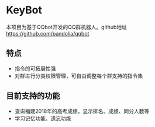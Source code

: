 # KeyBot
本项目为基于QQbot开发的QQ群机器人。github地址 https://github.com/pandolia/qqbot

## 特点
- 指令的可拓展性强
- 对群进行分类权限管理，可自由调整每个群支持的指令集

## 目前支持的功能
- 查询福建2018年的高考成绩，显示排名、成绩、同分人数等
- 学习记忆功能、遗忘功能